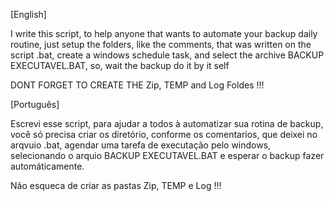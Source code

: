 [English]

 I write this script, to help anyone that wants to automate your backup daily routine, just setup the folders, like the comments, that was written on the script .bat, create a windows 
schedule task, and select the archive BACKUP EXECUTAVEL.BAT, so, wait the backup do it by it self

DONT FORGET TO CREATE THE Zip, TEMP and Log Foldes !!!

[Português]

 Escrevi esse script, para ajudar a todos à automatizar sua rotina de backup, você só precisa criar os diretório, conforme os comentarios, que deixei no arqvuio .bat, agendar 
uma tarefa de executação pelo windows, selecionando o arquio BACKUP EXECUTAVEL.BAT e esperar o backup fazer automáticamente.

Não esqueca de criar as pastas Zip, TEMP e Log !!!

